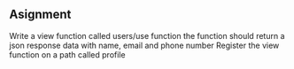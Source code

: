 ## Asignment
Write a view function called users/use function
the function should return a json response data with name, email and phone number
Register the view function on a path called profile